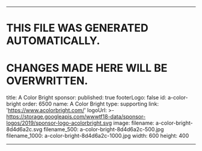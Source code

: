 ----

# THIS FILE WAS GENERATED AUTOMATICALLY.
# CHANGES MADE HERE WILL BE OVERWRITTEN.

title: A Color Bright
sponsor:
  published: true
  footerLogo: false
  id: a-color-bright
  order: 6500
  name: A Color Bright
  type: supporting
  link: 'https://www.acolorbright.com/'
  logoUrl: >-
    https://storage.googleapis.com/wwwtf18-data/sponsor-logos/2019/sponsor-logo-acolorbright.svg
  image:
    filename: a-color-bright-8d4d6a2c.svg
    filename_500: a-color-bright-8d4d6a2c-500.jpg
    filename_1000: a-color-bright-8d4d6a2c-1000.jpg
    width: 600
    height: 400

----

